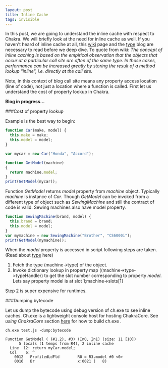 ```yaml
---
layout: post
title: Inline Cache
tags: invisible
---
```

In this post, we are going to understand the inline cache with respect to Chakra. We will briefly look at the need for inline cache as well. If you haven't heard of inline cache at all, this [wiki](https://en.wikipedia.org/wiki/Inline_caching) page and the [type](http://abchatra.github.com/Type) blog are necessary to read before we deep dive. To quote from wiki:
*The concept of inline caching is based on the empirical observation that the objects that occur at a particular call site are often of the same type. In those cases, performance can be increased greatly by storing the result of a method lookup "inline", i.e. directly at the call site.*

Note, in this context of blog call site means any property access location (line of code), not just a location where a function is called. First let us understand the cost of property lookup in Chakra.

<!--more-->  

**Blog in progress...**

###Cost of property lookup

Example is the best way to begin:
```js
function Car(make, model) {
  this.make = make;
  this.model = model;
}

var mycar = new Car("Honda", "Accord");

function GetModel(machine)
{
  return machine.model;
}
print(GetModel(mycar));
```

Function *GetModel* returns *model* property from *machine* object. Typically *machine* is instance of *Car*. Though *GetModel* can be invoked from a different type of object such as *SewingMachine* and still the contract of code is valid. Sewing machines also have model property. 

```js
function SewingMachine(brand, model) {
  this.brand = brand;
  this.model = model;
}
var mymachine = new SewingMachine("Brother", "CS6000i");
print(GetModel(mymachine));
```

When the *model* property is accessed in script following steps are taken. (Read about [type](http://abchatra.github.io/Type) here)

1.  Fetch the type (machine->type) of the object. 
2.  Invoke dictionary lookup in property map ((machine->type->typeHandler) to get the slot number corresponding to property *model*. Lets say property model is at slot 1;machine->slots[1]

Step 2 is super expensive for runtimes. 


###Dumping bytecode

Let us dump the bytecode using debug version of ch.exe to see inline caches. Ch.exe is a lightweight console host for hosting ChakraCore. See *using ChakraCore* section [here](https://github.com/microsoft/chakracore) for how to build ch.exe . 

```
ch.exe test.js -dump:bytecode

Function GetModel ( (#1.2), #3) (In0, In1) (size: 11 [10])
      5 locals (1 temps from R4), 2 inline cache
  Line  12: return myCar.model;
  Col    6: ^
    0012   ProfiledLdFld        R0 = R3.model #0 <0>
    0016   Br                   x:0021 (   8)
    

```


